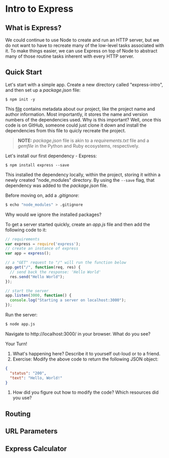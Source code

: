 # Intro to Express

## What is Express?

We could continue to use Node to create and run an HTTP server, but we do not want to have to recreate many of the low-level tasks associated with it. To make things easier, we can use Express on top of Node to abstract many of those routine tasks inherent with every HTTP server.

## Quick Start

Let's start with a simple app. Create a new directory called "express-intro", and then set up a *package.json* file:

```
$ npm init -y
```

This [file](https://docs.npmjs.com/files/package.json) contains metadata about our project, like the project name and author information. Most importantly, it stores the name and version numbers of the dependencies used. Why is this important? Well, once this code is on GitHub, someone could just clone it down and install the dependencies from this file to quicly recreate the project.

> **NOTE:** *package.json* file is akin to a *requirements.txt* file and a *gemfile* in the Python and Ruby ecosystems, respectively.

Let's install our first dependency - Express:

```
$ npm install express --save
```

This installed the dependency locally, within the project, storing it within a newly created "node_modules" directory. By using the `--save` flag, that dependency was added to the *package.json* file.

Before moving on, add a *.gitignore*:

```sh
$ echo "node_modules" > .gitignore
```

Why would we ignore the installed packages?

To get a server started quickly, create an *app.js* file and then add the following code to it:

```javascript
// requirements
var express = require('express');
// create an instance of express
var app = express();

// a "GET" request to "/" will run the function below
app.get("/", function(req, res) {
  // send back the response: 'Hello World'
  res.send("Hello World");
});

// start the server
app.listen(3000, function() {
  console.log("Starting a server on localhost:3000");
});
```

Run the server:

```sh
$ node app.js
```

Navigate to http://localhost:3000/ in your browser. What do you see?

Your Turn!

1. What's happening here? Describe it to yourself out-loud or to a friend.
1. Exercise: Modify the above code to return the following JSON object:

  ```json
  {
    "status": "200",
    "text": "Hello, World!"
  }
  ```

1. How did you figure out how to modify the code? Which resources did you use?

## Routing

## URL Parameters

## Express Calculator
